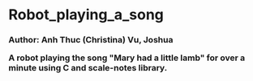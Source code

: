 # Robot_playing_a_song
<h3> Author: Anh Thuc (Christina) Vu, Joshua 
<p> A robot playing the song "Mary had a little lamb" for over a minute using C and scale-notes library. </p>
